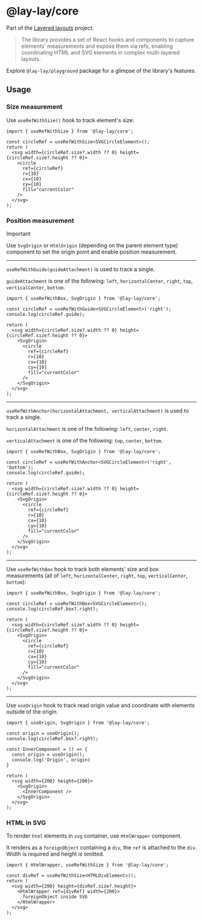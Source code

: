 # @lay-lay/core

Part of the [Layered layouts](https://github.com/devgru/lay-lay) project.

> The library provides a set of React hooks and components to capture elements' measurements and expose them via refs, enabling coordinating HTML and SVG elements in complex multi-layered layouts.

Explore `@lay-lay/playground` package for a glimpse of the library's features.

## Usage

### Size measurement

Use `useRefWithSize()` hook to track element's size:

```tsx
import { useRefWithSize } from '@lay-lay/core';

const circleRef = useRefWithSize<SVGCircleElement>();
return (
  <svg width={circleRef.size?.width ?? 0} height={circleRef.size?.height ?? 0}>
    <circle
      ref={circleRef}
      r={10}
      cx={10}
      cy={10}
      fill="currentColor"
    />
  </svg>
);
```

### Position measurement

> [!IMPORTANT]
> Use `SvgOrigin` or `HtmlOrigin` (depending on the parent element type) component to set the origin point and enable position measurement.

---

`useRefWithGuide(guideAttachment)` is used to track a single.

`guideAttachment` is one of the following: `left`, `horizontalCenter`, `right`, `top`, `verticalCenter`, `bottom`.

```tsx
import { useRefWithBox, SvgOrigin } from '@lay-lay/core';

const circleRef = useRefWithGuide<SVGCircleElement>('right');
console.log(circleRef.guide);

return (
  <svg width={circleRef.size?.width ?? 0} height={circleRef.size?.height ?? 0}>
    <SvgOrigin>
      <circle
        ref={circleRef}
        r={10}
        cx={10}
        cy={10}
        fill="currentColor"
      />
    </SvgOrigin>
  </svg>
);
```

---

`useRefWithAnchor(horizontalAttachment, verticalAttachment)` is used to track a single.

`horizontalAttachment` is one of the following: `left`, `center`, `right`.

`verticalAttachment` is one of the following: `top`, `center`, `bottom`.

```tsx
import { useRefWithBox, SvgOrigin } from '@lay-lay/core';

const circleRef = useRefWithAnchor<SVGCircleElement>('right', 'bottom');
console.log(circleRef.guide);

return (
  <svg width={circleRef.size?.width ?? 0} height={circleRef.size?.height ?? 0}>
    <SvgOrigin>
      <circle
        ref={circleRef}
        r={10}
        cx={10}
        cy={10}
        fill="currentColor"
      />
    </SvgOrigin>
  </svg>
);
```

---

Use `useRefWithBox` hook to track both elements' size and box measurements (all of `left`, `horizontalCenter`, `right`, `top`, `verticalCenter`, `bottom`):

```tsx
import { useRefWithBox, SvgOrigin } from '@lay-lay/core';

const circleRef = useRefWithBox<SVGCircleElement>();
console.log(circleRef.box?.right);

return (
  <svg width={circleRef.size?.width ?? 0} height={circleRef.size?.height ?? 0}>
    <SvgOrigin>
      <circle
        ref={circleRef}
        r={10}
        cx={10}
        cy={10}
        fill="currentColor"
      />
    </SvgOrigin>
  </svg>
);
```

---

Use `useOrigin` hook to track read origin value and coordinate with elements outside of the origin.

```tsx
import { useOrigin, SvgOrigin } from '@lay-lay/core';

const origin = useOrigin();
console.log(circleRef.box?.right);

const InnerComponent = () => {
  const origin = useOrigin();
  console.log('Origin', origin)
}

return (
  <svg width={200} height={200}>
    <SvgOrigin>
      <InnerComponent />
    </SvgOrigin>
  </svg>
);
```

### HTML in SVG

To render `html` elements in `svg` container, use `HtmlWrapper` component.

It renders as a `foreignObject` containing a `div`, the `ref` is attached to the `div`. Width is required and height is omitted.

```tsx
import { HtmlWrapper, useRefWithSize } from '@lay-lay/core';

const divRef = useRefWithSize<HTMLDivElement>();
return (
  <svg width={200} height={divRef.size?.height}>
    <HtmlWrapper ref={divRef} width={200}>
      foreignObject inside SVG
    </HtmlWrapper>
  </svg>
);
```
